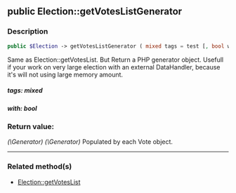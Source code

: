 ## public Election::getVotesListGenerator

### Description    

```php
public $Election -> getVotesListGenerator ( mixed tags = test [, bool with = test] ) : \Generator
```

Same as Election::getVotesList. But Return a PHP generator object.
Usefull if your work on very large election with an external DataHandler, because it's will not using large memory amount.
    

##### **tags:** *mixed*   
    


##### **with:** *bool*   
    


### Return value:   

*(\Generator)* *(\Generator)* Populated by each Vote object.


---------------------------------------

### Related method(s)      

* [Election::getVotesList](../Election%20Class/public%20Election--getVotesList.md)    
